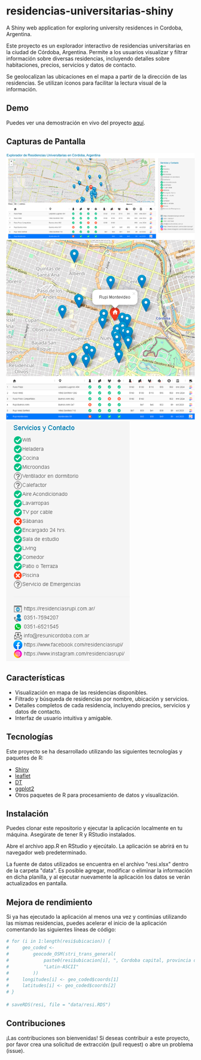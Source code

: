 # residencias-universitarias-shiny
A Shiny web application for exploring university residences in Cordoba, Argentina.

Este proyecto es un explorador interactivo de residencias universitarias en la ciudad de Córdoba, Argentina. Permite a los usuarios visualizar y filtrar información sobre diversas residencias, incluyendo detalles sobre habitaciones, precios, servicios y datos de contacto.

Se geolocalizan las ubicaciones en el mapa a partir de la dirección de las residencias. Se utilizan íconos para facilitar la lectura visual de la información.

## Demo

Puedes ver una demostración en vivo del proyecto [aquí](enlace-a-demo).

## Capturas de Pantalla

![Pantalla general](screenshot1.png)
![Mapa de Residencias](screenshot2.png)
![Detalles de Residencia](screenshot3.png)
![Servicios e información de contacto](screenshot4.png)

## Características

- Visualización en mapa de las residencias disponibles.
- Filtrado y búsqueda de residencias por nombre, ubicación y servicios.
- Detalles completos de cada residencia, incluyendo precios, servicios y datos de contacto.
- Interfaz de usuario intuitiva y amigable.

## Tecnologías

Este proyecto se ha desarrollado utilizando las siguientes tecnologías y paquetes de R:

- [Shiny](https://shiny.rstudio.com/)
- [leaflet](https://rstudio.github.io/leaflet/)
- [DT](https://rstudio.github.io/DT/)
- [ggplot2](https://ggplot2.tidyverse.org/)
- Otros paquetes de R para procesamiento de datos y visualización.

## Instalación

Puedes clonar este repositorio y ejecutar la aplicación localmente en tu máquina. Asegúrate de tener R y RStudio instalados.

Abre el archivo app.R en RStudio y ejecútalo. La aplicación se abrirá en tu navegador web predeterminado.

La fuente de datos utilizados se encuentra en el archivo "resi.xlsx" dentro de la carpeta "data".
Es posible agregar, modificar o eliminar la información en dicha planilla, y al ejecutar nuevamente la aplicación los datos se verán actualizados en pantalla.

## Mejora de rendimiento

Si ya has ejecutado la aplicación al menos una vez y continúas utilizando las mismas residencias, puedes acelerar el inicio de la aplicación comentando las siguientes líneas de código:

```r
# for (i in 1:length(resi$ubicacion)) {
#     geo_coded <-
#         geocode_OSM(stri_trans_general(
#             paste0(resi$ubicacion[i], ", Cordoba capital, provincia de cordoba,  Argentina"),
#             "Latin-ASCII"
#         ))
#     longitudes[i] <- geo_coded$coords[1]
#     latitudes[i] <- geo_coded$coords[2]
# }

# saveRDS(resi, file = "data/resi.RDS")
```

## Contribuciones
¡Las contribuciones son bienvenidas! Si deseas contribuir a este proyecto, por favor crea una solicitud de extracción (pull request) o abre un problema (issue).
